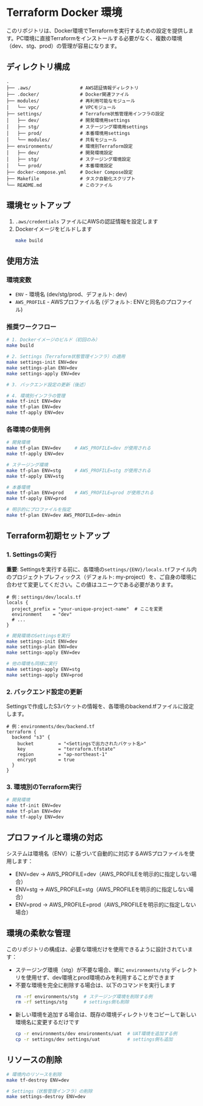 # Terraform Docker 環境

このリポジトリは、Docker環境でTerraformを実行するための設定を提供します。PC環境に直接Terraformをインストールする必要がなく、複数の環境（dev、stg、prod）の管理が容易になります。

## ディレクトリ構成

```
.
├── .aws/                  # AWS認証情報ディレクトリ
├── .docker/               # Docker関連ファイル
├── modules/               # 再利用可能なモジュール
│   └── vpc/               # VPCモジュール
├── settings/              # Terraform状態管理用インフラの設定
│   ├── dev/               # 開発環境用settings
│   ├── stg/               # ステージング環境用settings
│   ├── prod/              # 本番環境用settings
│   └── modules/           # 共有モジュール
├── environments/          # 環境別Terraform設定
│   ├── dev/               # 開発環境設定
│   ├── stg/               # ステージング環境設定
│   └── prod/              # 本番環境設定
├── docker-compose.yml     # Docker Compose設定
├── Makefile               # タスク自動化スクリプト
└── README.md              # このファイル
```

## 環境セットアップ

1. `.aws/credentials` ファイルにAWSの認証情報を設定します
2. Dockerイメージをビルドします
   ```bash
   make build
   ```

## 使用方法

### 環境変数

* `ENV` - 環境名 (dev/stg/prod、デフォルト: dev)
* `AWS_PROFILE` - AWSプロファイル名 (デフォルト: ENVと同名のプロファイル)


### 推奨ワークフロー

```bash
# 1. Dockerイメージのビルド（初回のみ）
make build

# 2. Settings（Terraform状態管理インフラ）の適用
make settings-init ENV=dev
make settings-plan ENV=dev
make settings-apply ENV=dev

# 3. バックエンド設定の更新（後述）

# 4. 環境別インフラの管理
make tf-init ENV=dev
make tf-plan ENV=dev
make tf-apply ENV=dev
```

### 各環境の使用例

```bash
# 開発環境
make tf-plan ENV=dev     # AWS_PROFILE=dev が使用される
make tf-apply ENV=dev

# ステージング環境
make tf-plan ENV=stg     # AWS_PROFILE=stg が使用される
make tf-apply ENV=stg

# 本番環境
make tf-plan ENV=prod    # AWS_PROFILE=prod が使用される
make tf-apply ENV=prod

# 明示的にプロファイルを指定
make tf-plan ENV=dev AWS_PROFILE=dev-admin
```

## Terraform初期セットアップ

### 1. Settingsの実行

**重要**: Settingsを実行する前に、各環境の`settings/{ENV}/locals.tf`ファイル内のプロジェクトプレフィックス（デフォルト: my-project）を、ご自身の環境に合わせて変更してください。この値はユニークである必要があります。

```hcl
# 例：settings/dev/locals.tf
locals {
  project_prefix = "your-unique-project-name"  # ここを変更
  environment    = "dev"
  # ...
}
```

```bash
# 開発環境のSettingsを実行
make settings-init ENV=dev
make settings-plan ENV=dev
make settings-apply ENV=dev

# 他の環境も同様に実行
make settings-apply ENV=stg
make settings-apply ENV=prod
```

### 2. バックエンド設定の更新

Settingsで作成したS3バケットの情報を、各環境のbackend.tfファイルに設定します。

```hcl
# 例：environments/dev/backend.tf
terraform {
  backend "s3" {
    bucket         = "<Settingsで出力されたバケット名>"
    key            = "terraform.tfstate"
    region         = "ap-northeast-1"
    encrypt        = true
  }
}
```

### 3. 環境別のTerraform実行

```bash
# 開発環境
make tf-init ENV=dev
make tf-plan ENV=dev
make tf-apply ENV=dev
```

## プロファイルと環境の対応

システムは環境名（ENV）に基づいて自動的に対応するAWSプロファイルを使用します：

* ENV=dev → AWS_PROFILE=dev（AWS_PROFILEを明示的に指定しない場合）
* ENV=stg → AWS_PROFILE=stg（AWS_PROFILEを明示的に指定しない場合）
* ENV=prod → AWS_PROFILE=prod（AWS_PROFILEを明示的に指定しない場合）

## 環境の柔軟な管理

このリポジトリの構成は、必要な環境だけを使用できるように設計されています：

- ステージング環境（stg）が不要な場合、単に `environments/stg` ディレクトリを使用せず、dev環境とprod環境のみを利用することができます
- 不要な環境を完全に削除する場合は、以下のコマンドを実行します
  ```bash
  rm -rf environments/stg  # ステージング環境を削除する例
  rm -rf settings/stg      # settings側も削除
  ```
- 新しい環境を追加する場合は、既存の環境ディレクトリをコピーして新しい環境名に変更するだけです
  ```bash
  cp -r environments/dev environments/uat  # UAT環境を追加する例
  cp -r settings/dev settings/uat          # settings側も追加
  ```

## リソースの削除

```bash
# 環境内のリソースを削除
make tf-destroy ENV=dev

# Settings（状態管理インフラ）の削除
make settings-destroy ENV=dev
```
